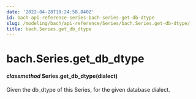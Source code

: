 ```yaml
---
date: '2022-04-28T19:24:58.840Z'
id: bach-api-reference-series-bach-series-get-db-dtype
slug: /modeling/bach/api-reference/Series/bach.Series.get-db-dtype/
title: bach.Series.get_db_dtype
---
```


# bach.Series.get_db_dtype


#### _classmethod_ Series.get_db_dtype(dialect)
Given the db_dtype of this Series, for the given database dialect.

<!-- !! processed by numpydoc !! -->
